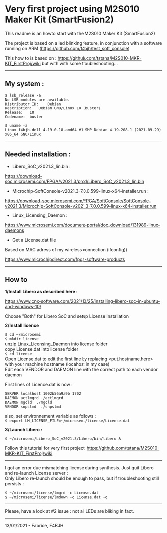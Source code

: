 Very first project using M2S010 Maker Kit (SmartFusion2)
========================================================

This readme is an howto start with the M2S010 Maker Kit (SmartFusion2)

The project is based on a led blinking feature, in conjunction with a software running on ARM (https://github.com/f4bjh/test_soft_console)


This how to is based on : https://github.com/tstana/M2S010-MKR-KIT_FirstProj/wiki 
but with with some troubleshooting...


---

My system :
-----------

`$ lsb_release -a`  
`No LSB modules are available.`  
`Distributor ID:	Debian`  
`Description:	Debian GNU/Linux 10 (buster)`  
`Release:	10`  
`Codename:	buster`	

 `$ uname -a`  
 `Linux f4bjh-dell 4.19.0-18-amd64 #1 SMP Debian 4.19.208-1 (2021-09-29) x86_64 GNU/Linux`

---

Needed installation :
---------------------

- Libero_SoC_v2021.3_lin.bin :

https://download-soc.microsemi.com/FPGA/v2021.3/prod/Libero_SoC_v2021.3_lin.bin

- Microchip-SoftConsole-v2021.3-7.0.0.599-linux-x64-installer.run :

https://download-soc.microsemi.com/FPGA/SoftConsole/SoftConsole-v2021.3/Microchip-SoftConsole-v2021.3-7.0.0.599-linux-x64-installer.run

- Linux_Licensing_Daemon :

https://www.microsemi.com/document-portal/doc_download/131989-linux-daemons

- Get a License.dat file

Based on MAC adress of my wireless connection (ifconfig))

https://www.microchipdirect.com/fpga-software-products

---

How to
----------

**1/Install Libero as described here :**


https://www.cnx-software.com/2021/10/25/installing-libero-soc-in-ubuntu-and-windows-10/

Choose "Both" for Libero SoC and setup License Installation

**2/Install licence**


`$ cd ~/microsemi`  
`$ mkdir license`  
unzip Linux_Licensing_Daemon into license folder  
copy License.dat into license folder  
`$ cd license`  
Open License.dat to edit the first line by replacing <put.hostname.here> with your machine hostname (locahost in my case)  
Edit each VENDOR and DAEMON line with the correct path to each vendor daemon  

First lines of Licence.dat is now :

`SERVER localhost 1002b56a9a9b 1702`  
`DAEMON actlmgrd ./actlmgrd`  
`DAEMON mgcld  ./mgcld`  
`VENDOR snpslmd  ./snpslmd`  

also, set environnement variable as follows :  
`$ export LM_LICENSE_FILE=~/microsemi/license/License.dat`  

**3/Launch Libero :**  


`$ ~/microsemi/Libero_SoC_v2021.3/Libero/bin/libero &`  

Follow this tutorial for very first project:
https://github.com/tstana/M2S010-MKR-KIT_FirstProj/wiki

---

I got an error due mismatching license during synthesis. Just quit Libero and re-launch License server   :  
Only Libero re-launch should be enough to pass, but if troubleshooting still persists : 

`$ ~/microsemi/license/lmgrd -c License.dat`  
`$ ~/microsemi/license/lmdown -c License.dat -q`  




---

Please, have a look at #2 issue : not all LEDs are bliking in fact.


---

13/01/2021 - Fabrice, F4BJH
